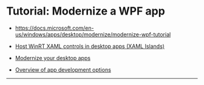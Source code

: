 # Tutorial: Modernize a WPF app

- <https://docs.microsoft.com/en-us/windows/apps/desktop/modernize/modernize-wpf-tutorial>

- [Host WinRT XAML controls in desktop apps (XAML Islands)](https://docs.microsoft.com/en-us/windows/apps/desktop/modernize/xaml-islands)

- [Modernize your desktop apps](https://docs.microsoft.com/en-us/windows/apps/desktop/modernize/)

- [Overview of app development options](https://docs.microsoft.com/en-us/windows/apps/get-started/?tabs=wpf)


**********************************



